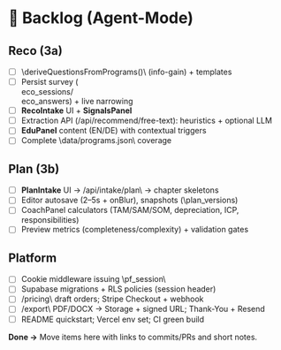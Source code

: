 # 🧱 Backlog (Agent-Mode)

## Reco (3a)
- [ ] \deriveQuestionsFromPrograms()\ (info-gain) + templates
- [ ] Persist survey (\eco_sessions\/\eco_answers\) + live narrowing
- [ ] **RecoIntake** UI + **SignalsPanel**
- [ ] Extraction API (\/api/recommend/free-text\): heuristics + optional LLM
- [ ] **EduPanel** content (EN/DE) with contextual triggers
- [ ] Complete \data/programs.json\ coverage

## Plan (3b)
- [ ] **PlanIntake** UI → \/api/intake/plan\ → chapter skeletons
- [ ] Editor autosave (2–5s + onBlur), snapshots (\plan_versions\)
- [ ] CoachPanel calculators (TAM/SAM/SOM, depreciation, ICP, responsibilities)
- [ ] Preview metrics (completeness/complexity) + validation gates

## Platform
- [ ] Cookie middleware issuing \pf_session\
- [ ] Supabase migrations + RLS policies (session header)
- [ ] \/pricing\ draft orders; Stripe Checkout + webhook
- [ ] \/export\ PDF/DOCX → Storage + signed URL; Thank-You + Resend
- [ ] README quickstart; Vercel env set; CI green build

**Done →** Move items here with links to commits/PRs and short notes.